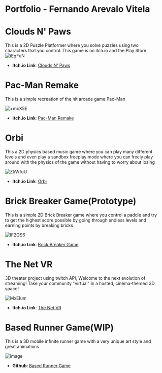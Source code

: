 # Portfolio - Fernando Arevalo Vitela 

  # Clouds N' Paws
  This is a 2D Puzzle Platformer where you solve puzzles using two characters that you control. This game is on itch.io and the Play Store
  ![iEgFuN](https://github.com/user-attachments/assets/3a7ce9a5-c877-4303-b526-e6ff9b755ba5)
 - **Itch.io Link**: [Clouds N' Paws](https://n-a-n-0.itch.io/c)

  # Pac-Man Remake
  This is a simple recreation of the hit arcade game Pac-Man
  
  ![+mcX5E](https://github.com/user-attachments/assets/b9f144d4-3fc0-4511-8ac3-ed0a9f1c1214)

 - **Itch.io Link**: [Pac-Man Remake](https://n-a-n-0.itch.io/pac-man-remake)


  
  # Orbi
  This a 2D physics based music game where you can play many different levels and even play a sandbox freeplay mode where you can freely play 
  around with the physics of the game without having to worry about losing
  
  ![ZkWfuU](https://github.com/user-attachments/assets/d3479e56-456f-438c-8eb2-5d7c0fd47493)
 - **Itch.io Link**: [Orbi](https://n-a-n-0.itch.io/orbi)


 # Brick Breaker Game(Prototype)
  This is a simple 2D Brick Breaker game where you control a paddle and try to get the highest score possible by going through endless levels 
  and earning points by breaking bricks
  
 ![lF2QS6](https://github.com/user-attachments/assets/27993308-b4f2-42cd-8549-4f76a7319cde)


 - **Itch.io Link**: [Brick Breaker Game](https://n-a-n-0.itch.io/brick-breaker-gameprototype)

# The Net VR
 3D theater project using twitch API,
Welcome to the next evolution of streaming! Take your community "virtual" in a hosted, cinema-themed 3D space!
  
 ![MxEIum](https://github.com/user-attachments/assets/876b9db9-2ebc-4767-b552-2271d61c1b04)



 - **Itch.io Link**: [The Net VR](https://thenetvr.itch.io/the-net-vr)


 # Based Runner Game(WIP)
  This is a 3D mobile infinite runner game with a very unique art style and great animations
  
  ![image](https://github.com/user-attachments/assets/cfce2b5d-9f6d-4bd3-908d-db4746afe1ab)

 - **Github**: [Based Runner Game](https://github.com/N-a-n-0/Based-Runner-Game)



